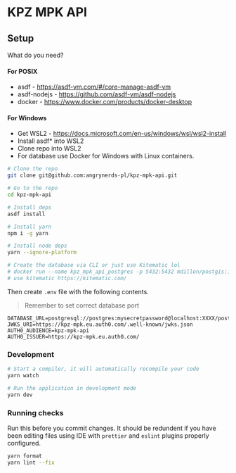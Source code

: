 # KPZ MPK API

## Setup

What do you need?

#### For POSIX

- asdf - https://asdf-vm.com/#/core-manage-asdf-vm
- asdf-nodejs - https://github.com/asdf-vm/asdf-nodejs
- docker - https://www.docker.com/products/docker-desktop

#### For Windows

- Get WSL2 - https://docs.microsoft.com/en-us/windows/wsl/wsl2-install
- Install asdf\* into WSL2
- Clone repo into WSL2
- For database use Docker for Windows with Linux containers.

```sh
# Clone the repo
git clone git@github.com:angrynerds-pl/kpz-mpk-api.git

# Go to the repo
cd kpz-mpk-api

# Install deps
asdf install

# Install yarn
npm i -g yarn

# Install node deps
yarn --ignore-platform

# Create the database via CLI or just use Kitematic lol
# docker run --name kpz_mpk_api_postgres -p 5432:5432 mdillon/postgis:11
# use kitematic https://kitematic.com/
```

Then create `.env` file with the following contents.

> Remember to set correct database port

```env
DATABASE_URL=postgresql://postgres:mysecretpassword@localhost:XXXX/postgres
JWKS_URI=https://kpz-mpk.eu.auth0.com/.well-known/jwks.json
AUTH0_AUDIENCE=kpz-mpk-api
AUTH0_ISSUER=https://kpz-mpk.eu.auth0.com/
```

### Development

```sh
# Start a compiler, it will automatically recompile your code
yarn watch

# Run the application in development mode
yarn dev
```

### Running checks

Run this before you commit changes. It should be redundent if you have been editing files using IDE with `prettier` and `eslint` plugins properly configured.

```sh
yarn format
yarn lint --fix
```
